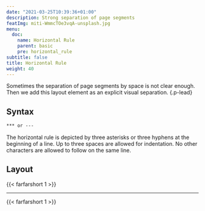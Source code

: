 ```yaml
---
date: "2021-03-25T10:39:36+01:00"
description: Strong separation of page segments
featImg: miti-WmmcTOe3vqA-unsplash.jpg
menu:
  doc:
    name: Horizontal Rule
    parent: basic
    pre: horizontal_rule
subtitle: false
title: Horizontal Rule
weight: 40
---
```


Sometimes the separation of page segments by space is not clear enough. Then we add this layout element as an explicit visual separation.
{.p-lead} <!--more-->

## Syntax

```md {.left}
*** or ---
```
The horizontal rule is depicted by three asterisks or three hyphens at the beginning of a line. Up to three spaces are allowed for indentation. No other characters are allowed to follow on the same line.

## Layout

{{< farfarshort 1 >}}  

***

{{< farfarshort 1 >}}
